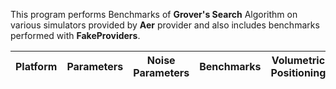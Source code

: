 This program performs Benchmarks of **Grover's Search** Algorithm on various simulators provided by **Aer** provider and also includes benchmarks performed with **FakeProviders**.


|Platform|Parameters|Noise Parameters|Benchmarks|Volumetric Positioning|Remarks|
|--------|----------|----------------|----------|----------------------|-------|
